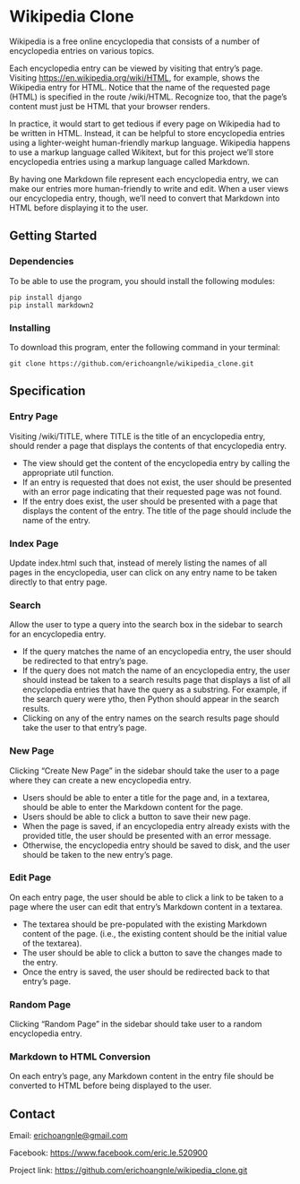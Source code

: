 # Wikipedia Clone

Wikipedia is a free online encyclopedia that consists of a number of encyclopedia entries on various topics.

Each encyclopedia entry can be viewed by visiting that entry’s page. Visiting https://en.wikipedia.org/wiki/HTML, 
for example, shows the Wikipedia entry for HTML. Notice that the name of the requested page (HTML) is specified 
in the route /wiki/HTML. Recognize too, that the page’s content must just be HTML that your browser renders.

In practice, it would start to get tedious if every page on Wikipedia had to be written in HTML. Instead, it 
can be helpful to store encyclopedia entries using a lighter-weight human-friendly markup language. Wikipedia 
happens to use a markup language called Wikitext, but for this project we’ll store encyclopedia entries using 
a markup language called Markdown.

By having one Markdown file represent each encyclopedia entry, we can make our entries more human-friendly to 
write and edit. When a user views our encyclopedia entry, though, we’ll need to convert that Markdown into HTML
before displaying it to the user.

## Getting Started

### Dependencies

To be able to use the program, you should install the following modules:

```
pip install django
pip install markdown2
```

### Installing

To download this program, enter the following command in your terminal:
```
git clone https://github.com/erichoangnle/wikipedia_clone.git
```

## Specification

### Entry Page

Visiting /wiki/TITLE, where TITLE is the title of an encyclopedia entry, should render a page that displays 
the contents of that encyclopedia entry.
 * The view should get the content of the encyclopedia entry by calling the appropriate util function.
 * If an entry is requested that does not exist, the user should be presented with an error page indicating 
 that their requested page was not found.
 * If the entry does exist, the user should be presented with a page that displays the content of the entry. 
 The title of the page should include the name of the entry.

### Index Page

Update index.html such that, instead of merely listing the names of all pages in the encyclopedia, user 
can click on any entry name to be taken directly to that entry page.

### Search

Allow the user to type a query into the search box in the sidebar to search for an encyclopedia entry.
 * If the query matches the name of an encyclopedia entry, the user should be redirected to that entry’s page.
 * If the query does not match the name of an encyclopedia entry, the user should instead be taken to a search 
 results page that displays a list of all encyclopedia entries that have the query as a substring. For example, 
 if the search query were ytho, then Python should appear in the search results.
 * Clicking on any of the entry names on the search results page should take the user to that entry’s page.

### New Page

Clicking “Create New Page” in the sidebar should take the user to a page where they can create a new encyclopedia entry.
 * Users should be able to enter a title for the page and, in a textarea, should be able to enter the Markdown content 
 for the page.
 * Users should be able to click a button to save their new page.
 * When the page is saved, if an encyclopedia entry already exists with the provided title, the user should be presented
 with an error message.
 * Otherwise, the encyclopedia entry should be saved to disk, and the user should be taken to the new entry’s page.
 
### Edit Page

On each entry page, the user should be able to click a link to be taken to a page where the user can edit that entry’s 
Markdown content in a textarea.
 * The textarea should be pre-populated with the existing Markdown content of the page. (i.e., the existing content 
 should be the initial value of the textarea).
 * The user should be able to click a button to save the changes made to the entry.
 * Once the entry is saved, the user should be redirected back to that entry’s page.

### Random Page

Clicking “Random Page” in the sidebar should take user to a random encyclopedia entry.

### Markdown to HTML Conversion

On each entry’s page, any Markdown content in the entry file should be converted to HTML before being displayed to 
the user.

## Contact

Email: erichoangnle@gmail.com

Facebook: https://www.facebook.com/eric.le.520900

Project link: https://github.com/erichoangnle/wikipedia_clone.git
